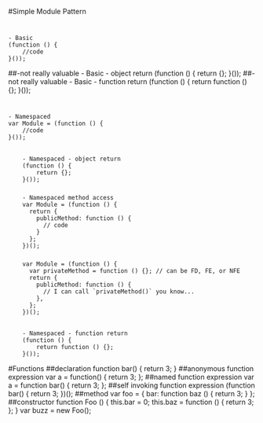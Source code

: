 #Simple Module Pattern
#
    - Basic
    (function () {
        //code
    }());
##-not really valuable
        - Basic - object return
        (function () {
            return {};
        }());
##-not really valuable
        - Basic - function return
        (function () {
            return function () {};
        }());
#
    - Namespaced
    var Module = (function () {
        //code
    }());
##
        - Namespaced - object return
        (function () {
            return {};
        }());
###
        - Namespaced method access
        var Module = (function () {
          return {
            publicMethod: function () {
              // code
            }
          };
        })();
###
        var Module = (function () {
          var privateMethod = function () {}; // can be FD, FE, or NFE
          return {
            publicMethod: function () {
              // I can call `privateMethod()` you know...
            },
          };
        })();
##
        - Namespaced - function return
        (function () {
            return function () {};
        }());

#Functions
##declaration
function bar() {
    return 3;
}
##anonymous function expression
var a = function() {
    return 3;
};
##named function expression
var a = function bar() {
    return 3;
};
##self invoking function expression
(function bar() {
    return 3;
})();
##method
var foo = {
    bar: function baz () {
        return 3;
    }
};
##constructor
function Foo () {
    this.bar = 0;
    this.baz = function () {
        return 3;
    };
}
var buzz = new Foo();